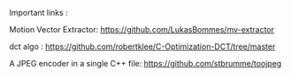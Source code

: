 Important links :

Motion Vector Extractor:
https://github.com/LukasBommes/mv-extractor

dct algo :
https://github.com/robertklee/C-Optimization-DCT/tree/master

A JPEG encoder in a single C++ file:
https://github.com/stbrumme/toojpeg

